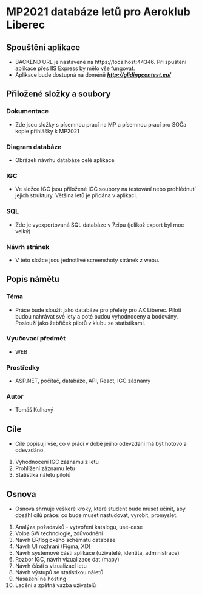# MP2021 databáze letů pro Aeroklub Liberec
## Spouštění aplikace
 - BACKEND URL je nastavené na https://localhost:44346. Při spuštění aplikace přes IIS Express by mělo vše fungovat.
 - Aplikace bude dostupná na doméně ***http://glidingcontest.eu/***

## Přiložené složky a soubory
### Dokumentace
 - Zde jsou složky s písemnou prací na MP a písemnou prací pro SOČa kopie přihlášky k MP2021
### Diagram databáze
 - Obrázek návrhu databáze celé aplikace
### IGC
 - Ve složce IGC jsou přiložené IGC soubory na testování nebo prohlédnutí jejich struktury. Většina letů je přidána v aplikaci.
### SQL
 - Zde je vyexportovaná SQL databáze v 7zipu (jelikož export byl moc velký)
### Návrh stránek
 - V této složce jsou jednotlivé screenshoty stránek z webu.

## Popis námětu
### Téma
 - Práce bude sloužit jako databáze pro přelety pro AK Liberec. Piloti budou nahrávat své lety a poté budou vyhodnoceny a bodovány. Poslouží jako žebříček pilotů v klubu se statistikami.
### Vyučovací předmět 
 - WEB
### Prostředky
 - ASP.NET, počítač, databáze, API, React, IGC záznamy
### Autor
 - Tomáš Kulhavý
 
## Cíle
 - Cíle popisují vše, co v práci v době jejího odevzdání má být hotovo a odevzdáno.

1. Vyhodnocení IGC záznamu z letu
2. Prohlížení záznamu letu
3. Statistika náletu pilotů

## Osnova
- Osnova shrnuje veškeré kroky, které student bude muset učinit, aby dosáhl cílů práce: co bude muset nastudovat, vyrobit, promyslet.
1.  Analýza požadavků - vytvoření katalogu, use-case
2.	Volba SW technologie, zdůvodnění
3.	Návrh ER/logického schématu databáze
4.	Návrh UI rozhraní (Figma, XD)
5.	Návrh systémové části aplikace (uživatelé, identita, administrace)
6.	Rozbor IGC, návrh vizualizace dat (mapy)
7.	Návrh části s vizualizací letu
8.	Návrh výstupů se statistikou náletů	
9.	Nasazení na hosting
10.	Ladění a zpětná vazba uživatelů
